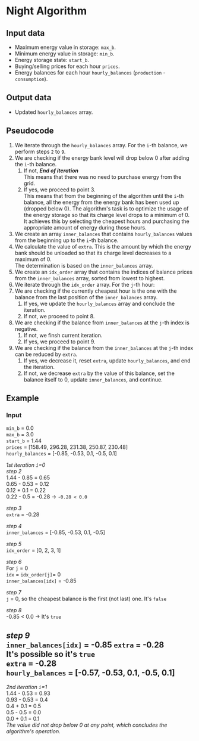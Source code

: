 # Night Algorithm

## Input data

* Maximum energy value in storage: `max_b`.
* Minimum energy value in storage: `min_b`.
* Energy storage state: `start_b`.
* Buying/selling prices for each hour `prices`.
* Energy balances for each hour `hourly_balances` (`production` - `consumption`).

## Output data

* Updated `hourly_balances` array.

## Pseudocode

1. We iterate through the `hourly_balances` array. For the `i`-th balance, we perform steps `2` to `9`.
2. We are checking if the energy bank level will drop below 0 after adding the `i`-th balance.
    1. If not, **_End of iteration_** \
       This means that there was no need to purchase energy from the grid.
    2. If yes, we proceed to point 3.\
       This means that from the beginning of the algorithm until the `i`-th balance, all the energy from the energy
       bank has been used up (dropped below 0). The algorithm's task is to optimize the usage of the energy storage
       so that its charge level drops to a minimum of 0.\
       It achieves this by selecting the cheapest hours and purchasing the appropriate amount of energy during those
       hours.
3. We create an array `inner_balances` that contains `hourly_balances` values from the beginning up to the `i`-th
   balance.
4. We calculate the value of `extra`. This is the amount by which the energy bank should be unloaded so that its charge
   level decreases to a maximum of 0.\
   The determination is based on the `inner_balances` array.
5. We create an `idx_order` array that contains the indices of balance prices from the `inner_balances` array, sorted
   from
   lowest to highest.
6. We iterate through the `idx_order` array. For the `j`-th hour:
7. We are checking if the currently cheapest hour is the one with the balance from the last position of
   the `inner_balances` array.
    1. If yes, we update the `hourly_balances` array and conclude the iteration.
    2. If not, we proceed to point 8.
8. We are checking if the balance from `inner_balances` at the `j`-th index is negative.
    1. If not, we finsh current iteration.
    2. If yes, we proceed to point 9.
9. We are checking if the balance from the `inner_balances` at the `j`-th index can be reduced by `extra`.
    1. If yes, we decrease it, reset `extra`, update `hourly_balances`, and end the iteration.
    2. If not, we decrease `extra` by the value of this balance, set the balance itself to 0, update `inner_balances`,
       and continue.

## Example

### Input

`min_b` = 0.0\
`max_b` = 3.0\
`start_b` = 1.44\
`prices` = [158.49, 296.28, 231.38, 250.87, 230.48]\
`hourly_balances` = [-0.85, -0.53, 0.1, -0.5, 0.1]

_1st iteration `i`=0_\
_step 2_\
1.44 - 0.85 = 0.65\
0.65 - 0.53 = 0.12\
0.12 + 0.1 = 0.22\
0.22 - 0.5 = -0.28 &rarr; `-0.28 < 0.0`

_step 3_\
`extra` = -0.28

_step 4_\
`inner_balances` = [-0.85, -0.53, 0.1, -0.5]

_step 5_\
`idx_order` = [0, 2, 3, 1]

_step 6_\
For `j` = 0\
`idx` = `idx_order[j]`= 0\
`inner_balances[idx]` = -0.85

_step 7_\
`j` = 0, so the cheapest balance is the first (not last) one. It's `false`

_step 8_\
-0.85 &lt; 0.0 &rarr; It's `true`

_step 9_\
`inner_balances[idx]` = -0.85
`extra` = -0.28\
It's possible so it's `true`\
`extra` = -0.28\
`hourly_balances` = [-0.57, -0.53, 0.1, -0.5, 0.1]
---

_2nd iteration `i`=1_\
1.44 - 0.53 = 0.93\
0.93 - 0.53 = 0.4\
0.4 + 0.1 = 0.5\
0.5 - 0.5 = 0.0\
0.0 + 0.1 = 0.1\
*_The value did not drop below 0 at any point, which concludes the algorithm's operation._*

